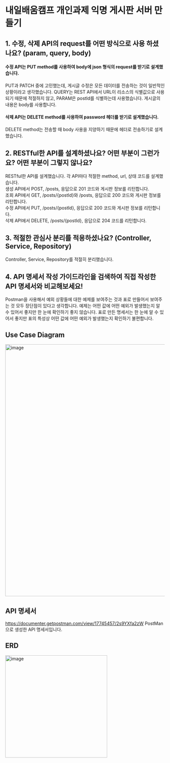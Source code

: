 # 내일배움캠프 개인과제 익명 게시판 서버 만들기


## 1. 수정, 삭제 API의 request를 어떤 방식으로 사용 하셨나요? (param, query, body)
#### 수정 API는 PUT method를 사용하여 body에 json 형식의 request를 받기로 설계했습니다.
PUT과 PATCH 중에 고민했는데, 게시글 수정은 모든 데이터를 전송하는 것이 일반적인 상황이라고 생각했습니다.
QUERY는 REST API에서 URL이 리소스의 식별값으로 사용되기 때문에 적절하지 않고, PARAM은 postId를 식별하는데 사용했습니다. 게시글의 내용은 body를 사용합니다.
#### 삭제 API는 DELETE method를 사용하여 password 헤더를 받기로 설계했습니다.
DELETE method는 전송할 때 body 사용을 지양하기 때문에 헤더로 전송하기로 설계했습니다.
## 2. RESTful한 API를 설계하셨나요? 어떤 부분이 그런가요? 어떤 부분이 그렇지 않나요?
RESTful한 API를 설계했습니다. 각 API마다 적절한 method, url, 상태 코드를 설계했습니다. <br>
생성 API에서 POST, /posts, 응답으로 201 코드와 게시판 정보를 리턴합니다. <br>
조회 API에서 GET, /posts/{postId}와 /posts, 응답으로 200 코드와 게시판 정보를 리턴합니다. <br>
수정 API에서 PUT, /posts/{postId}, 응답으로 200 코드와 게시판 정보를 리턴합니다. <br>
삭제 API에서 DELETE, /posts/{postId}, 응답으로 204 코드를 리턴합니다.

## 3. 적절한 관심사 분리를 적용하셨나요? (Controller, Service, Repository)
Controller, Service, Repository를 적절히 분리했습니다.
## 4. API 명세서 작성 가이드라인을 검색하여 직접 작성한 API 명세서와 비교해보세요!
Postman을 사용해서 예외 상황들에 대한 예제를 보여주는 것과 표로 만들어서 보여주는 것 모두 장단점이 있다고 생각합니다. 예제는 어떤 값에 어떤 예외가 발생했는지 알 수 있어서 좋지만 한 눈에 확인하기 좋지 않습니다. 표로 만든 명세서는 한 눈에 알 수 있어서 좋지만 표의 특성상 어떤 값에 어떤 예외가 발생했는지 확인하기 불편합니다.
## Use Case Diagram
<img width="793" alt="image" src="https://github.com/OuOHoon/nbc-simple-post-server/assets/17760465/48008b37-0961-454a-adc3-e5dbae8bf750">

## API 명세서
https://documenter.getpostman.com/view/17745457/2s9YXfa2zW PostMan으로 생성한 API 명세서입니다.

## ERD
<img width="322" alt="image" src="https://github.com/OuOHoon/nbc-simple-post-server/assets/17760465/2d78362f-9592-4e32-b881-ef90f2b47640">


